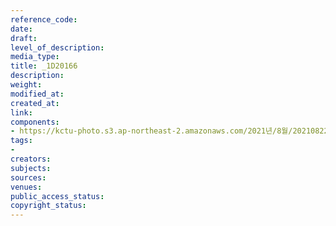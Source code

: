 ```yaml
---
reference_code: 
date: 
draft: 
level_of_description: 
media_type: 
title: _1D20166
description: 
weight: 
modified_at: 
created_at: 
link: 
components:
- https://kctu-photo.s3.ap-northeast-2.amazonaws.com/2021년/8월/20210822_’착취와+무권리의+고용허가제를+말한다!’+이주노동자+증언대회/_1D20166.jpg
tags:
- 
creators: 
subjects: 
sources: 
venues: 
public_access_status: 
copyright_status: 
---
```

